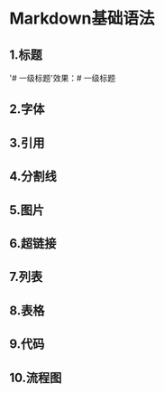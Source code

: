 # Markdown基础语法
## 1.标题
'# 一级标题'效果：# 一级标题
## 2.字体
## 3.引用
## 4.分割线
## 5.图片
## 6.超链接
## 7.列表
## 8.表格
## 9.代码
## 10.流程图
